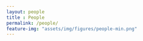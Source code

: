 ```yaml
---
layout: people 
title : People 
permalink: /people/
feature-img: "assets/img/figures/people-min.png"
---
```


